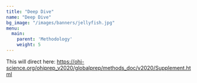 ```yaml
---
title: "Deep Dive"
name: "Deep Dive"
bg_image: "/images/banners/jellyfish.jpg"
menu:
  main:
    parent: 'Methodology'
    weight: 5
---
```


This will direct here: https://ohi-science.org/ohiprep_v2020/globalprep/methods_doc/v2020/Supplement.html